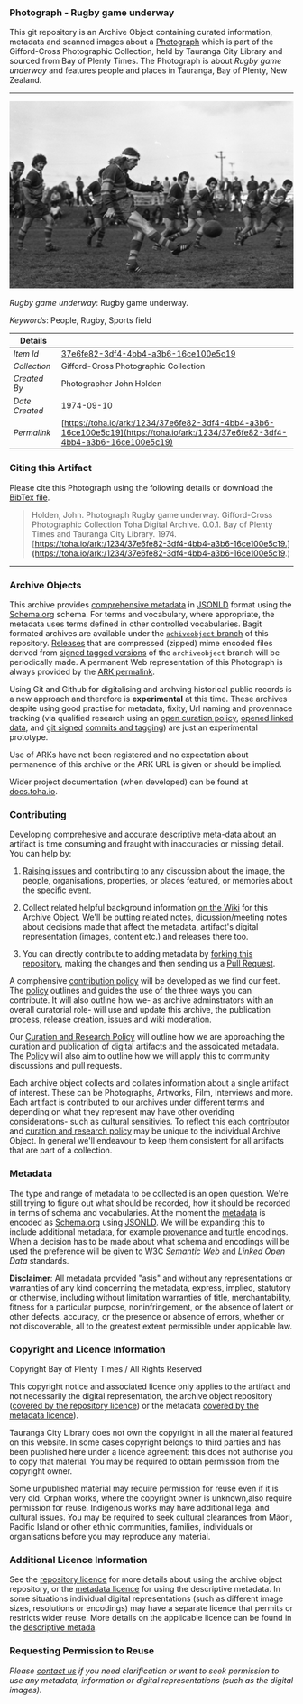 ### Photograph - Rugby game underway

This git repository is an Archive Object containing curated information, metadata and scanned images about a [Photograph](https://toha.io/ark:/1234/37e6fe82-3df4-4bb4-a3b6-16ce100e5c19) which is part of the Gifford-Cross Photographic Collection, held by Tauranga City Library and sourced from Bay of Plenty Times. The Photograph is about *Rugby game underway* and features people and places in Tauranga, Bay of Plenty, New Zealand.

---

![Rugby game underway](data/image/37e6fe82-3df4-4bb4-a3b6-16ce100e5c19.web.large.jpg)

*Rugby game underway*: Rugby game underway.

*Keywords*: People, Rugby, Sports field

| Details       |         |
| ------------- | -------- |
| *Item Id*     | [37e6fe82-3df4-4bb4-a3b6-16ce100e5c19](https://toha.io/ark:/1234/37e6fe82-3df4-4bb4-a3b6-16ce100e5c19) |
| *Collection*  | Gifford-Cross Photographic Collection |
| *Created By*  | Photographer John Holden |
| *Date Created* | 1974-09-10 |
| *Permalink*   | [https://toha.io/ark:/1234/37e6fe82-3df4-4bb4-a3b6-16ce100e5c19](https://toha.io/ark:/1234/37e6fe82-3df4-4bb4-a3b6-16ce100e5c19) |

### Citing this Artifact

Please cite this Photograph using the following details or download the [BibTex file](metadata/reference.bib).

> Holden, John. Photograph Rugby game underway. Gifford-Cross Photographic Collection Toha Digital Archive. 0.0.1. Bay of Plenty Times and Tauranga City Library. 1974.<br />
  [https://toha.io/ark:/1234/37e6fe82-3df4-4bb4-a3b6-16ce100e5c19.](https://toha.io/ark:/1234/37e6fe82-3df4-4bb4-a3b6-16ce100e5c19.)

---

### Archive Objects

This archive provides [comprehensive metadata](metadata/description.json) in [JSONLD](https://www.w3.org/TR/json-ld/) format using the [Schema.org](https://schema.org) schema. For terms and vocabulary, where appropriate, the metadata uses terms defined in other controlled vocabularies. Bagit formated archives are available under the [```achiveobject``` branch](https://github.com/tgalib/ao-37e6fe82-3df4-4bb4-a3b6-16ce100e5c19/tree/archiveobject) of this repository. [Releases](https://github.com/tgalib/ao-37e6fe82-3df4-4bb4-a3b6-16ce100e5c19/releases) that are compressed (zipped) mime encoded files derived from [signed tagged versions](https://git-scm.com/book/en/v2/Git-Basics-Tagging) of the ```archiveobject``` branch will be periodically made. A permanent Web representation of this Photograph is always provided by the [ARK permalink](https://toha.io/ark:/1234/37e6fe82-3df4-4bb4-a3b6-16ce100e5c19).

Using Git and Github for digitalising and archving historical public records is a new approach and therefore is **experimental** at this time. These archives despite using good practise for metadata, fixity, Url naming and provennace tracking (via qualified research using an [open curation policy](POLICY.md), [opened linked data](https://www.w3.org/standards/semanticweb/data), and [git signed](https://git-scm.com/book/en/v2/Git-Tools-Signing-Your-Work) [commits and tagging](https://github.com/blog/2144-gpg-signature-verification)) are just an experimental prototype.

Use of ARKs have not been registered and no expectation about permanence of this archive or the ARK URL is given or should be implied.

Wider project documentation (when developed) can be found at [docs.toha.io](https://docs.toha.io).

### Contributing

Developing comprehesive and accurate descriptive meta-data about an artifact is time consuming and fraught with inaccuracies or missing detail. You can help by:

1. [Raising issues](https://github.com/tgalib/ao-37e6fe82-3df4-4bb4-a3b6-16ce100e5c19/issues) and contributing to any discussion about the image, the people, organisations, properties, or places featured, or memories about the specific event.

2. Collect related helpful background information [on the Wiki](https://github.com/tgalib/ao-37e6fe82-3df4-4bb4-a3b6-16ce100e5c19/wiki) for this Archive Object. We'll be putting related notes, dicussion/meeting notes about decisions made that affect the metadata, artifact's digital representation (images, content etc.) and releases there too.

3. You can directly contribute to adding metadata by [forking this repository](https://help.github.com/articles/fork-a-repo/), making the changes and then sending us a [Pull Request](https://help.github.com/articles/creating-a-pull-request/).

A comphensive [contribution policy](CONTRIBUTOR.md) will be developed as we find our feet. The [policy](CONTRIBUTOR.md) outlines and guides the use of the three ways you can contribute. It will also outline how we- as archive adminstrators with an overall curatorial role- will use and update this archive, the publication process, release creation, issues and wiki moderation.

Our [Curation and Research Policy](POLICY.md) will outline how we are approaching the curation and publication of digital artifacts and the assoicated metadata. The [Policy](POLICY.md) will also aim to outline how we will apply this to community discussions and pull requests.

Each archive object collects and collates information about a single artifact of interest. These can be Photographs, Artworks, Film, Interviews and more. Each artifact is contributed to our archives under different terms and depending on what they represent may have other overiding considerations- such as cultural sensitivies. To reflect this each [contributor](CONTRIBUTOR.md) and [curation and research policy](POLICY.md) may be unique to the individual Archive Object. In general we'll endeavour to keep them consistent for all artifacts that are part of a collection.

### Metadata

The type and range of metadata to be collected is an open question. We're still trying to figure out what should be recorded, how it should be recorded in terms of schema and vocabularies. At the moment the [metadata](metadata/description.json) is encoded as [Schema.org](https://schema.org) using [JSONLD](https://www.w3.org/TR/json-ld/). We will be expanding this to include additional metadata, for example [provenance](https://www.w3.org/TR/prov-overview/) and [turtle](https://www.w3.org/TR/turtle/) encodings. When a decision has to be made about what schema and encodings will be used the preference will be given to [W3C](https://www.w3.org) *Semantic Web* and *Linked Open Data* standards.

**Disclaimer**: All metadata provided "as­is" and without any representations or warranties of any kind concerning the metadata, express, implied, statutory or otherwise, including without limitation warranties of title, merchantability, fitness for a particular purpose, non­infringement, or the absence of latent or other defects, accuracy, or the presence or absence of errors, whether or not discoverable, all to the greatest extent permissible under applicable law.

### Copyright and Licence Information

Copyright Bay of Plenty Times / All Rights Reserved

This copyright notice and associated licence only applies to the artifact and not necessarily the digital representation, the archive object repository ([covered by the repository licence](LICENSE.md)) or the metadata [covered by the metadata licence](metadata/LICENSE.md)).

Tauranga City Library does not own the copyright in all the material featured on this website. In some cases copyright belongs to third parties and has been published here under a licence agreement: this does not authorise you to copy that material. You may be required to obtain permission from the copyright owner.

Some unpublished material may require permission for reuse even if it is very old. Orphan works, where the copyright owner is unknown,also require permission for reuse. Indigenous works may have additional legal and cultural issues. You may be required to seek cultural clearances from Māori, Pacific Island or other ethnic communities, families, individuals or organisations before you may reproduce any material.

### Additional Licence Information

See the [repository licence](LICENSE.md) for more details about using the archive object repository, or the [metadata licence](metadata/LICENSE.md) for using the descriptive metadata. In some situations individual digital representations (such as different image sizes, resolutions or encodings) may have a separate licence that permits or restricts wider reuse. More details on the applicable licence can be found in the [descriptive metada](metadata/description.json).

### Requesting Permission to Reuse

*Please [contact us](mailto:licensing+readme@toha.io?subject=Query%20about%20licensing%20Photograph%20-%20Rugby%20game%20underway%2037e6fe82-3df4-4bb4-a3b6-16ce100e5c19) if you need clarification or want to seek permission to use any metadata, information or digital representations (such as the digital images).*

